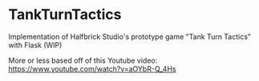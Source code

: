 # TankTurnTactics
Implementation of Halfbrick Studio's prototype game "Tank Turn Tactics" with Flask (WIP)

More or less based off of this Youtube video:
https://www.youtube.com/watch?v=aOYbR-Q_4Hs
